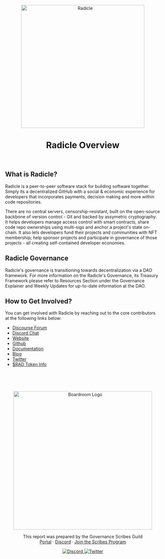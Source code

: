 <p align="center">
  <a href="http://app.boardroom.info/radicle">
    <img src="https://worker.snapshot.org/mirror?img=https%3A%2F%2Fraw.githubusercontent.com%2Fsnapshot-labs%2Fsnapshot-spaces%2Fmaster%2Fspaces%2Fgov.radicle.eth%2Fspace.png" alt="Radicle" width="400" />
  </a>  
  <h1 align="center">Radicle Overview</h1>
  <p align="center">
  <br />
  </p>
</p>


## What is Radicle?
Radicle is a peer-to-peer software stack for building software together. Simply its a decentralized GitHub with a social & economic experience for developers that incorporates payments, decision making and more within code repositories.

There are no central servers, censorship-resistant, built on the open-source backbone of version control - Git and backed by assymetric cryptography. It helps developers manage access control with smart contracts, share code repo ownerships using multi-sigs and anchor a project's state on-chain. It also lets developers fund their projects and communities with NFT membership; help sponsor projects and participate in governance of those projects - all creating self-contained developer economies.

## Radicle Governance
Radicle's governance is transitioning towards decentralization via a DAO framework. For more information on the Radicle's Governance, its Treasury Framework please refer to Resources Section under the Governance Explainer and Weekly Updates for up-to-date information at the DAO.


## How to Get Involved?
You can get involved with Radicle by reaching out to the core contributors at the following links below:
* [Discourse Forum](https://radicle.community/)
* [Discord Chat](https://discord.gg/yHFyZykM)
* [Website](https://radicle.xyz/)
* [Github](https://github.com/radicle-dev)
* [Documentation](https://docs.radicle.xyz/)
* [Blog](https://radicle.xyz/blog)
* [Twitter](https://twitter.com/radicle)
* [$RAD Token Info](https://radicle.xyz/blog/introducing-rad.html)

<br/>
<br/>
<br/>

<p align="center">
  <a href="http://app.boardroom.info/">
    <img src="https://i.ibb.co/PFcchnQ/boardroom.png" alt="Boardroom Logo" width="450" />
  </a>
</p>

<p align="center">
	This report was prepared by the Governance Scribes Guild
  <br />
  <a href="http://boardroom.info/">Portal</a>
  ·
  <a href="https://discord.com/invite/tgrTFg9">Discord</a>
  ·
  <a href="https://boardroom.mirror.xyz/JHrN8nVy_J4C7Xzj37zoyPANg0ZnNszhWy9YOZHC0lM">Join the Scribes Program</a>
</p>

<p align="center">
  <a href="https://discord.gg/CEZ8WfuK8s">
    <img src="https://img.shields.io/badge/Discord-Join-7289da?style=for-the-badge&logo=discord&logoColor=white" alt="Discord" />
  </a>
  <a href="https://twitter.com/boardroom_info">
    <img src="https://img.shields.io/badge/Twitter-Follow-1da1f2?style=for-the-badge&logo=twitter&logoColor=white" alt="Twitter" />
  </a>
</p>

<br/>
<br/>
